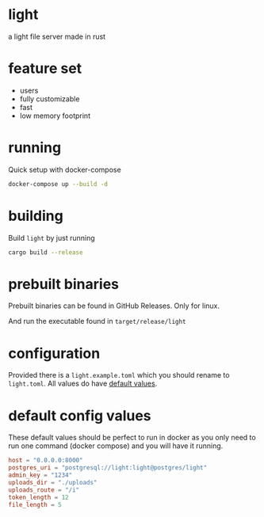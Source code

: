 # light

a light file server made in rust

# feature set

- users
- fully customizable
- fast
- low memory footprint

# running

Quick setup with docker-compose

```sh
docker-compose up --build -d
```

# building

Build `light` by just running

```sh
cargo build --release
```

# prebuilt binaries

Prebuilt binaries can be found in GitHub Releases. Only for linux.

And run the executable found in `target/release/light`

# configuration

Provided there is a `light.example.toml` which you should rename to `light.toml`. All values do have [default values](#default-config-values).

# default config values

These default values should be perfect to run in docker as you only need to run one command (docker compose) and you will have it running.

```toml
host = "0.0.0.0:8000"
postgres_uri = "postgresql://light:light@postgres/light"
admin_key = "1234"
uploads_dir = "./uploads"
uploads_route = "/i"
token_length = 12
file_length = 5
```

